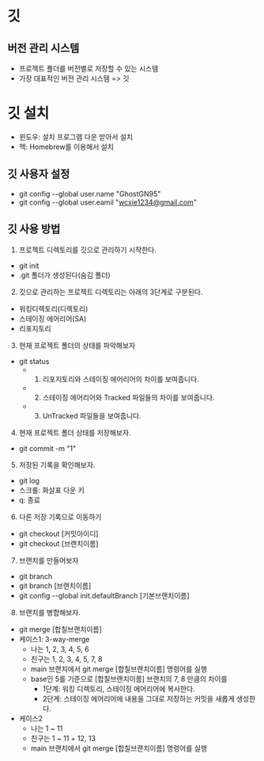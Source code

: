 # 깃

## 버전 관리 시스템
- 프로젝트 폴더를 버전별로 저장할 수 있는 시스템
- 가장 대표적인 버전 관리 시스템 => 깃

# 깃 설치
- 윈도우: 설치 프로그램 다운 받아서 설치
- 맥: Homebrew를 이용해서 설치

## 깃 사용자 설정
- git config --global user.name "GhostGN95"
- git config --global user.eamil "wcxie1234@gmail.com"

## 깃 사용 방법
1. 프로젝트 디렉토리를 깃으로 관리하기 시작한다.
- git init
- .git 폴더가 생성된다(숨김 폴더)

2. 깃으로 관리하는 프로젝트 디렉토리는 아래의 3단계로 구분된다.
- 워킹디렉토리(디렉토리)
- 스테이징 에어리어(SA)
- 리포지토리

3. 현재 프로젝트 폴더의 상태를 파악해보자
- git status
  - 1. 리포지토리와 스테이징 에어리어의 차이를 보여줍니다.
  - 2. 스테이징 에어리어와 Tracked 파일들의 차이를 보여줍니다.
  - 3. UnTracked 파일들을 보여줍니다.

4. 현재 프로젝트 폴더 상태를 저장해보자.
- git commit -m "1"

5. 저장된 기록을 확인해보자.
- git log
- 스크롤: 화살표 다운 키
- q: 종료

6. 다른 저장 기록으로 이동하기
- git checkout [커밋아이디]
- git checkout [브랜치이름]

7. 브랜치를 만들어보자
- git branch
- git branch [브랜치이름]
- git config --global init.defaultBranch [기본브랜치이름]

8. 브랜치를 병합해보자.
- git merge [합칠브랜치이름]
- 케이스1: 3-way-merge
  - 나는 1, 2, 3, 4, 5, 6
  - 친구는 1, 2, 3, 4, 5, 7, 8
  - main 브랜치에서 git merge [합칠브랜치이름] 명령어를 실행
  - base인 5를 기준으로 [합칠브랜치이름] 브랜치의 7, 8 만큼의 차이를
    - 1단계: 워킹 디렉토리, 스테이징 에어리어에 복사한다.
    - 2단계: 스테이징 에어리어에 내용을 그대로 저장하는 커밋을 새롭게 생성한다.
- 케이스2
  - 나는 1 ~ 11
  - 친구는 1 ~ 11 + 12, 13
  - main 브랜치에서 git merge [합칠브랜치이름] 명령어를 실행
